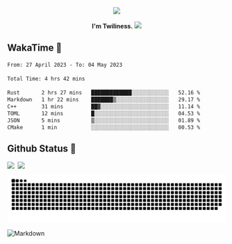 <div align="center">
<img src="https://images.weserv.nl/?url=avatars.githubusercontent.com/u/10475770?v=4&h=360&w=360&fit=cover&mask=circle&maxage=7d"/>
</div>

<div align="center">

**I'm Twiliness.** <a href="https://github.com/DarkHighness"><img src="https://media.giphy.com/media/hvRJCLFzcasrR4ia7z/giphy.gif" width="5%"></a>

</div>

## WakaTime 🧐

<!--START_SECTION:waka-->

```text
From: 27 April 2023 - To: 04 May 2023

Total Time: 4 hrs 42 mins

Rust       2 hrs 27 mins   █████████████░░░░░░░░░░░░   52.16 %
Markdown   1 hr 22 mins    ███████▒░░░░░░░░░░░░░░░░░   29.17 %
C++        31 mins         ██▓░░░░░░░░░░░░░░░░░░░░░░   11.14 %
TOML       12 mins         █░░░░░░░░░░░░░░░░░░░░░░░░   04.53 %
JSON       5 mins          ▒░░░░░░░░░░░░░░░░░░░░░░░░   01.89 %
CMake      1 min           ░░░░░░░░░░░░░░░░░░░░░░░░░   00.53 %
```

<!--END_SECTION:waka-->

## Github Status 🥰

<div style="display: flex; gap: 8px;">
<img src="https://github-readme-stats.vercel.app/api?username=DarkHighness&count_private=true&show_icons=true&hide_border=true"/>
<img src="https://github-readme-stats.vercel.app/api/top-langs/?username=DarkHighness&hide_border=true"/>
</div>

<!-- ![3D-Profile](https://raw.githubusercontent.com/DarkHighness/DarkHighness/master/profile-3d-contrib/profile-south-season-animate.svg) -->

![Snake-Profile](https://raw.githubusercontent.com/DarkHighness/DarkHighness/master/dist/github-snake.svg)

 ![Markdown](https://img.shields.io/badge/markdown%20💘-%23000000.svg?style=for-the-badge&logo=markdown&logoColor=white)


